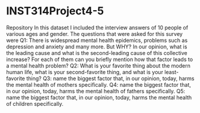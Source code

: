 # INST314Project4-5
Repository
In this dataset I included the interview answers of 10 people of various ages and gender. The questions that were asked for this survey were 
Q1: There is widespread mental health epidemics, problems such as depression and anxiety and many more. But WHY? In our opinion, what is the leading cause and what is the second-leading cause of this collective increase? For each of them can you briefly mention how that factor leads to a mental health problem?
Q2: What is your favorite thing about the modern human life, what is your second-favorite thing, and what is your least-favorite thing?
Q3: name the biggest factor that, in our opinion, today, harms the mental health of mothers specifically.
Q4: name the biggest factor that, in our opinion, today, harms the mental health of fathers specifically. 
Q5: name the biggest factor that, in our opinion, today, harms the mental health of children specifically. 

